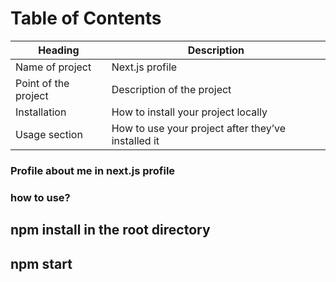 # Table of Contents
Heading  | Description
------------ | -------------
Name of project| Next.js profile
Point of the project | Description of the project
Installation| How to install your project locally
Usage section | How to use your project after they’ve installed it

### Profile about me in next.js profile


### how to use?
## npm install in the root directory
## npm start

